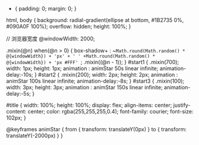 * {
    padding: 0;
    margin: 0;
}

html, body {
		background: radial-gradient(ellipse at bottom, #1B2735 0%, #090A0F 100%);
  	overflow: hidden;
    height: 100%;
}

// 浏览器宽度
@windowWidth: 2000;


.mixin(@n) when(@n > 0) {
    box-shadow+ : ~`Math.round(Math.random() *  @{windowWidth}) + 'px' + ' ' +Math.round(Math.random() *  @{windowWidth}) + 'px #FFF' `;
    .mixin((@n - 1));
  } 
#start1 {
	.mixin(700);
	width: 1px;
  height: 1px;
  animation	: animStar 50s linear infinite;
  animation-delay:-10s;
}
#start2 {
	.mixin(200);
	width: 2px;
  height: 2px;
  animation	: animStar 100s linear infinite;
  animation-delay:-8s;
}
#start3 {
	.mixin(100);
	width: 3px;
  height: 3px;
  animation	: animStar 150s linear infinite;
  animation-delay:-5s;
}

#title {
	width: 100%;
	height: 100%;
	display: flex;
	align-items: center;
	justify-content: center;
	color: rgba(255,255,255,0.4);
	font-family: courier;
	font-size: 102px;
}

@keyframes animStar {
	from { transform: translateY(0px) }
	to { transform: translateY(-2000px) }
}
  
